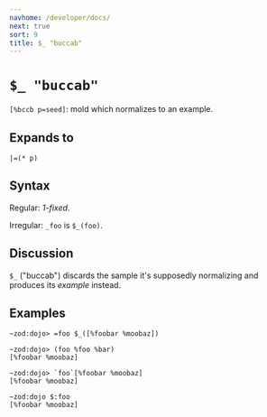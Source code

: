 ```yaml
---
navhome: /developer/docs/
next: true
sort: 9
title: $_ "buccab"
---
```


# `$_ "buccab"`

`[%bccb p=seed]`: mold which normalizes to an example.

## Expands to

```
|=(* p)
```

## Syntax

Regular: *1-fixed*.

Irregular: `_foo` is `$_(foo)`.

## Discussion

`$_` ("buccab") discards the sample it's supposedly normalizing 
and produces its *example* instead.

## Examples

```
~zod:dojo> =foo $_([%foobar %moobaz])

~zod:dojo> (foo %foo %bar)
[%foobar %moobaz]

~zod:dojo> `foo`[%foobar %moobaz]
[%foobar %moobaz]

~zod:dojo $:foo
[%foobar %moobaz]
```
